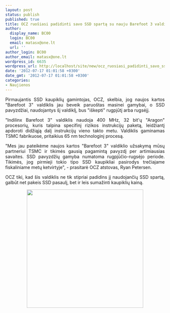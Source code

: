 ```yaml
---
layout: post
status: publish
published: true
title: OCZ ruošiasi padidinti savo SSD spartą su nauju Barefoot 3 valdikliu
author:
  display_name: BC00
  login: BC00
  email: matasx@one.lt
  url: ''
author_login: BC00
author_email: matasx@one.lt
wordpress_id: 6635
wordpress_url: http://localhost/site/new/ocz_ruosiasi_padidinti_savo_ssd_sparta_su_nauju_barefoot_3_valdikliu/
date: '2012-07-17 01:01:58 +0300'
date_gmt: '2012-07-17 01:01:58 +0300'
categories:
- Naujienos
---
```

<p style="text-align: justify;">
	Pirmaujantis SSD kaupiklių gamintojas, OCZ, skelbia, jog naujos kartos &quot;Barefoot 3&quot; valdiklis jau beveik paruo&scaron;tas masinei gamybai, o SSD pavyzdžiai, naudojantys &scaron;į valdiklį, bus &quot;i&scaron;kepti&quot; rugpjūtį arba rugsėjį.</p>
<p style="text-align: justify;">
	&quot;Indilinx Barefoot 3&quot; valdiklis naudoja 400 MHz, 32 bit&#39;ų &quot;Aragon&quot; procesorių, kuris talpina specifinį rizikos instrukcijų paketą, leidžiantį apdoroti didžiąją dalį instrukcijų vieno takto metu. Valdiklis gaminamas TSMC fabrikuose, pritaikius 65 nm technologinį procesą.</p>
<p style="text-align: justify;">
	&quot;Mes jau pateikėme naujos kartos &quot;Barefoot 3&quot; valdiklio užsakymą mūsų partneriui TSMC ir tikimės gausią pagamintą pavyzdį per artimiausias savaites. SSD pavyzdžių gamyba numatoma rugpjūčio-rugsėjo periode. Tikimės, jog pirmieji tokio tipo SSD kaupikliai pasirodys trečiajame fiskaliniame metų ketvirtyje&quot;, - prasitarė OCZ atstovas, Ryan Petersen.</p>
<p style="text-align: justify;">
	OCZ tiki, kad &scaron;is valdiklis ne tik stipriai padidins jį naudojančių SSD spartą, galbūt net pakeis SSD pasaulį, bet ir leis sumažinti kaupiklių kainą.</p>
<p style="text-align: center;">
	<img alt="" src="http://technews.lt/userfiles/barefoot3.jpg" style="width: 368px; height: 375px;" /></p>
